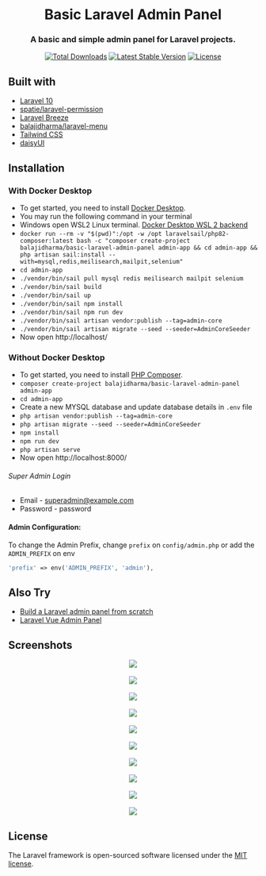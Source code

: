<h1 align="center">Basic Laravel Admin Panel</h1>
<h3 align="center">A basic and simple admin panel for Laravel projects.</h3>
<p align="center">
<a href="https://packagist.org/packages/balajidharma/basic-laravel-admin-panel"><img src="https://poser.pugx.org/balajidharma/basic-laravel-admin-panel/downloads" alt="Total Downloads"></a>
<a href="https://packagist.org/packages/balajidharma/basic-laravel-admin-panel"><img src="https://poser.pugx.org/balajidharma/basic-laravel-admin-panel/v/stable" alt="Latest Stable Version"></a>
<a href="https://packagist.org/packages/balajidharma/basic-laravel-admin-panel"><img src="https://poser.pugx.org/balajidharma/basic-laravel-admin-panel/license" alt="License"></a>
</p>

## Built with
- [Laravel 10](https://github.com/laravel/framework)
- [spatie/laravel-permission](https://github.com/spatie/laravel-permission)
- [Laravel Breeze](https://github.com/laravel/breeze)
- [balajidharma/laravel-menu](https://github.com/balajidharma/laravel-menu)
- [Tailwind CSS](https://tailwindcss.com/)
- [daisyUI](https://daisyui.com/)


## Installation

### With Docker Desktop
- To get started, you need to install [Docker Desktop](https://www.docker.com/products/docker-desktop).
- You may run the following command in your terminal
- Windows open WSL2 Linux terminal. [Docker Desktop WSL 2 backend](https://docs.docker.com/desktop/windows/wsl/)
- `docker run --rm -v "$(pwd)":/opt -w /opt laravelsail/php82-composer:latest bash -c "composer create-project balajidharma/basic-laravel-admin-panel admin-app && cd admin-app && php artisan sail:install --with=mysql,redis,meilisearch,mailpit,selenium"`
- `cd admin-app`
- `./vendor/bin/sail pull mysql redis meilisearch mailpit selenium`
- `./vendor/bin/sail build`
- `./vendor/bin/sail up`
- `./vendor/bin/sail npm install`
- `./vendor/bin/sail npm run dev`
- `./vendor/bin/sail artisan vendor:publish --tag=admin-core`
- `./vendor/bin/sail artisan migrate --seed --seeder=AdminCoreSeeder`
- Now open http://localhost/

### Without Docker Desktop
- To get started, you need to install [PHP Composer](https://getcomposer.org/).
- `composer create-project balajidharma/basic-laravel-admin-panel admin-app`
- `cd admin-app`
- Create a new MYSQL database and update database details in `.env` file
- `php artisan vendor:publish --tag=admin-core`
- `php artisan migrate --seed --seeder=AdminCoreSeeder`
- `npm install`
- `npm run dev`
- `php artisan serve`
- Now open http://localhost:8000/

###### Super Admin Login
- Email - superadmin@example.com
- Password - password

#### Admin Configuration:

To change the Admin Prefix, change `prefix` on `config/admin.php` or add the `ADMIN_PREFIX` on env 

```php
'prefix' => env('ADMIN_PREFIX', 'admin'),
```

## Also Try
- [Build a Laravel admin panel from scratch](https://blog.devgenius.io/laravel-create-an-admin-panel-from-scratch-part-1-installation-8c11dae7e684)
- [Laravel Vue Admin Panel](https://github.com/balajidharma/laravel-vue-admin-panel)

## Screenshots
<p align="center">
	<img src="https://user-images.githubusercontent.com/6037466/179876455-1fbe6c89-9afc-4002-879b-fe3fc6506e34.png" >
	<br/><br/>
	<img src="https://user-images.githubusercontent.com/6037466/212739682-9b78b9d0-0a98-47c1-8cfd-c59eda49c29d.png" >
	<br/><br/>
	<img src="https://user-images.githubusercontent.com/6037466/212739938-558b0510-aab8-4093-b5d6-046ad54e4719.png" >
	<br/><br/>
	<img src="https://user-images.githubusercontent.com/6037466/212740241-7991aa91-f31b-4545-ad75-6d8b7d5a0152.png">
	<br/><br/>
	<img src="https://user-images.githubusercontent.com/6037466/212740406-8289a684-2c9b-49fc-a14c-4c1ab34fe851.png">
	<br/><br/>
	<img src="https://user-images.githubusercontent.com/6037466/212740481-cca2a0e7-66c7-49c3-8cc6-d0d02e4e79d7.png">
	<br/><br/>
	<img src="https://user-images.githubusercontent.com/6037466/212740915-e358e0de-15f3-4de5-8fd0-3fa719fd653f.png">
	<br/><br/>
	<img src="https://user-images.githubusercontent.com/6037466/212739281-833ba20f-b9e7-4f5f-9f03-5a558a7bb8d3.png">
	<br/><br/>
	<img src="https://user-images.githubusercontent.com/6037466/212739204-5a5d8008-e48e-401f-aadf-305b57c7186d.png">
	<br/><br/>
	<img src="https://user-images.githubusercontent.com/6037466/212741829-1684b852-2cdd-4385-ae0b-2dd9dde56d55.png">
</p>

## License

The Laravel framework is open-sourced software licensed under the [MIT license](https://opensource.org/licenses/MIT).
